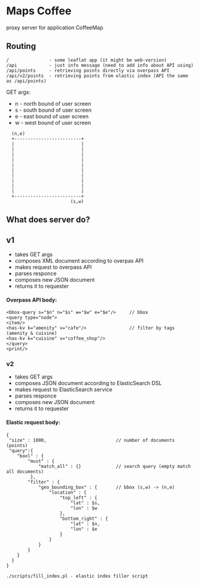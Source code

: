 # Maps Coffee

proxy server for application CoffeeMap

## Routing 
```
/               - some leaflat app (it might be web-version)
/api            - just info message (need to add info about API using)
/api/points     - retrieving points directly via overpass API
/api/v2/points  - retrieving points from elastic index (API the same as /api/points)
```
  GET args:
  * n - north bound of user screen
  * s - south bound of user screen
  * e - east bound of user screen
  * w - west bound of user screen

```
  (n,e)
  +-------------------------+
  |                         |
  |                         |
  |                         |
  |                         |
  |                         |
  |                         |
  |                         |
  |                         |
  |                         |
  |                         |
  +-------------------------+
                        (s,w)
```

## What does server do?

## v1
* takes GET args
* composes XML document according to overpas API
* makes request to overpass API
* parses responce
* composes new JSON document
* returns it to requester

#### Overpass API body:

```
<bbox-query s="$n" n="$s" w="$w" e="$e"/>     // bbox 
<query type="node">
<item/>
<has-kv k="amenity" v="cafe"/>                // filter by tags (amenity & cuisine)
<has-kv k="cuisine" v="coffee_shop"/>
</query>
<print/>
```

### v2
* takes GET args
* composes JSON document according to ElasticSearch DSL
* makes request to ElasticSearch service               
* parses responce
* composes new JSON document
* returns it to requester

#### Elastic request body:
```
{
 "size" : 1000,                          // number of documents (points)
 "query":{
    "bool" : {
        "must" : {
            "match_all" : {}             // search query (empty match all documents)
         },
        "filter" : {
            "geo_bounding_box" : {       // bbox (s,w) -> (n,e)
                "location" : {
                    "top_left" : {
                        "lat" : $s,
                        "lon" : $w
                    },
                    "bottom_right" : {
                        "lat" : $n,
                        "lon" : $e
                    }
                }
            }
        }
    }
  }
}
```

```
./scripts/fill_index.pl - elastic index filler script 
```


